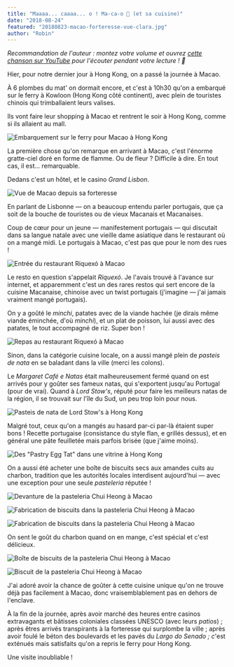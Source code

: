 ```yaml
---
title: "Maaaa... caaaa... o ! Ma-ca-o 🎵 (et sa cuisine)"
date: "2018-08-24"
featured: "20180823-macao-forteresse-vue-clara.jpg"
author: "Robin"
---
```


_Recommandation de l'auteur : montez votre volume et ouvrez
[cette chanson sur YouTube](https://www.youtube.com/watch?v=FHb4a58UJPo) pour
l'écouter pendant votre lecture ! 🎵_

Hier, pour notre dernier jour à Hong Kong, on a passé la journée à Macao.

À 6 plombes du mat' on dormait encore, et c'est à 10h30 qu'on a embarqué sur le
ferry à Kowloon (Hong Kong côté continent), avec plein de touristes chinois qui
trimballaient leurs valises.

Ils vont faire leur shopping à Macao et rentrent le soir à Hong Kong, comme si
ils allaient au mall.

![Embarquement sur le ferry pour Macao à Hong Kong](20180823-hongkong-kowloon-china-ferry.jpg)

La première chose qu'on remarque en arrivant à Macao, c'est l'énorme gratte-ciel
doré en forme de flamme. Ou de fleur ? Difficile à dire. En tout cas, il est...
remarquable.

Dedans c'est un hôtel, et le casino _Grand Lisbon_.

![Vue de Macao depuis sa forteresse](20180823-macao-forteresse-vue.jpg)

En parlant de Lisbonne — on a beaucoup entendu parler portugais, que ça soit de
la bouche de touristes ou de vieux Macanais et Macanaises.

Coup de cœur pour un jeune — manifestement portugais — qui discutait dans sa
langue natale avec une vieille dame asiatique dans le restaurant où on a mangé
midi. Le portugais à Macao, c'est pas que pour le nom des rues !

![Entrée du restaurant Riquexó à Macao](20180823-macao-riquexo.jpg)

Le resto en question s'appelait _Riquexó_. Je l'avais trouvé à l'avance sur
internet, et apparemment c'est un des rares restos qui sert encore de la cuisine
Macanaise, chinoise avec un twist portugais (j'imagine — j'ai jamais vraiment
mangé portugais).

On y a goûté le _minchi_, patates avec de la viande hachée (je dirais même
viande éminchée, d'où _minchi_), et un plat de poisson, lui aussi avec des
patates, le tout accompagné de riz. Super bon !

![Repas au restaurant Riquexó à Macao](20180823-macao-riquexo-plats.jpg)

Sinon, dans la catégorie cuisine locale, on a aussi mangé plein de _pasteis de
nata_ en se baladant dans la ville (merci les colons).

Le _Margaret Café e Natas_ était malheureusement fermé quand on est arrivés pour
y goûter ses fameux natas, qui s'exportent jusqu'au Portugal (pour de vrai).
Quand à _Lord Stow's_, réputé pour faire les meilleurs natas de la région, il se
trouvait sur l'île du Sud, un peu trop loin pour nous.

![Pasteis de nata de Lord Stow's à Hong Kong](20180822-hongkong-natas-lord-stows.jpg "On avait goûté les natas de Lord Stow's à Hong Kong... je rejoins l'avis populaire 😍")

Malgré tout, ceux qu'on a mangés au hasard par-ci par-là étaient super bons !
Recette portugaise (consistance du style flan, e grillés dessus), et en général
une pâte feuilletée mais parfois brisée (que j'aime moins).

![Des "Pastry Egg Tat" dans une vitrine à Hong Kong](20180822-hongkong-natas-egg-tat.jpg "Des natas à pâte brisée (egg tart en anglais, ou egg tat ça va aussi 😉)")

On a aussi été acheter une boîte de biscuits secs aux amandes cuits au charbon,
tradition que les autorités locales interdisent aujourd'hui — avec une exception
pour une seule _pasteleria_ réputée !

![Devanture de la pasteleria Chui Heong à Macao](20180823-macao-pasteleria.jpg)

![Fabrication de biscuits dans la pasteleria Chui Heong à Macao](20180823-macao-pasteleria-fabrication.jpg)

![Fabrication de biscuits dans la pasteleria Chui Heong à Macao](20180823-macao-pasteleria-fabrication-2.jpg)

On sent le goût du charbon quand on en mange, c'est spécial et c'est délicieux.

![Boîte de biscuits de la pasteleria Chui Heong à Macao](20180824-chiang-mai-pasteleria-biscuits-boite.jpg)

![Biscuit de la pasteleria Chui Heong à Macao](20180824-chiang-mai-pasteleria-biscuits.jpg)

J'ai adoré avoir la chance de goûter à cette cuisine unique qu'on ne trouve déjà
pas facilement à Macao, donc vraisemblablement pas en dehors de l'enclave.

À la fin de la journée, après avoir marché des heures entre casinos extravagants
et bâtisses coloniales classées UNESCO (avec leurs _patios_) ; après êtres
arrivés transpirants à la forteresse qui surplombe la ville ; après avoir foulé
le béton des boulevards et les pavés du _Largo do Senado_ _; c_'est exténués
mais satisfaits qu'on a repris le ferry pour Hong Kong.

Une visite inoubliable !
